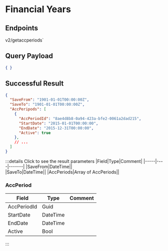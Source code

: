 # Financial Years

## Endpoints

<!--@include: @/dist/md/api_url.md-->v2/getaccperiods`

## Query Payload
```json
{ }
```

## Successful Result
```json
{
  "SaveFrom": "1901-01-01T00:00:00Z",
  "SaveTo": "1901-01-01T00:00:00Z",
  "AccPeripods": [
    {
      "AccPeriodId": "8ae4d8b8-0a94-423a-bfe2-0061a2dad215",
      "StartDate": "2015-01-01T00:00:00",
      "EndDate": "2015-12-31T00:00:00",
      "Active": true
    },
    // ...
  ]
}
```
:::details Click to see the result parameters
|Field|Type|Comment|
|-----|----|-------|
|SaveFrom|DateTime||	
|SaveTo|DateTime||
|AccPeriods|Array of AccPeriods||

### AccPeriod

|Field|Type|Comment|
|-----|----|-------|
|AccPeriodId|Guid|
|StartDate|DateTime|	
|EndDate|DateTime|	
|Active|Bool|
:::